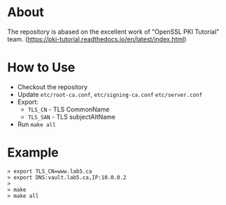 # About

The repository is abased on the excellent work of "OpenSSL PKI Tutorial" team. (https://pki-tutorial.readthedocs.io/en/latest/index.html)

# How to Use

- Checkout the repository
- Update `etc/root-ca.conf`, `etc/signing-ca.conf` `etc/server.conf`
- Export:
  - `TLS_CN` - TLS CommonName
  - `TLS_SAN` - TLS subjectAltName
- Run `make all`

# Example

```
> export TLS_CN=www.lab5.ca
> export DNS:vault.lab5.ca,IP:10.0.0.2
>
> make
> make all
```
